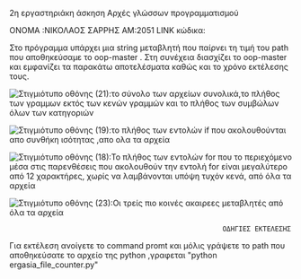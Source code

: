 2η εργαστηριάκη άσκηση Αρχές γλώσσων προγραμματισμού

ΟΝΟΜΑ :ΝΙΚΟΛΑΟΣ ΣΑΡΡΗΣ 
ΑΜ:2051
LINK κώδικα:

Στο πρόγραμμα υπάρχει μια string μεταβλητή που παίρνει τη τιμή του path που αποθηκεύσαμε το oop-master . 
Στη συνέχεια διασχίζει το oop-master και εμφανίζει τα παρακάτω αποτελέσματα καθώς και το χρόνο εκτέλεσης τους. 

![Στιγμιότυπο οθόνης (21)](https://user-images.githubusercontent.com/65713677/115927536-403cc300-a48d-11eb-9187-ed87c3a7e00c.png):το σύνολο των αρχείων συνολικά,το πλήθος των γραμμων εκτός των κενών γραμμών και το πλήθος των συμβώλων όλων των κατηγοριών

![Στιγμιότυπο οθόνης (19)](https://user-images.githubusercontent.com/65713677/115927520-3adf7880-a48d-11eb-9f3b-ff903e1f5f76.png):το πλήθος των εντολών if που ακολουθούνται απο συνθήκη ισότητας ,απο ολα τα αρχεία 

![Στιγμιότυπο οθόνης (18)](https://user-images.githubusercontent.com/65713677/115927501-3024e380-a48d-11eb-9ebf-6b433125f34c.png):To πλήθος των εντολών for που το περιεχόμενο μέσα στις παρενθέσεις που ακολουθούν την εντολή for είναι μεγαλύτερο από 12 χαρακτήρες, χωρίς να λαμβάνονται υπόψη τυχόν κενά, από όλα τα αρχεία

![Στιγμιότυπο οθόνης (23)](https://user-images.githubusercontent.com/65713677/115929494-952e0880-a490-11eb-8fb4-74712a73863c.png):Οι τρείς πιο κοινές ακαιρεες μεταβλητές από όλα τα αρχεία
                                                                            
                                                                            
                                                         ΟΔΗΓΙΕΣ ΕΚΤΕΛΕΣΗΣ
Για εκτέλεση ανοίγετε το command promt και μόλις γράψετε το path που αποθηκεύσατε το αρχείο της python ,γραφεται "python ergasia_file_counter.py"                                                                             
